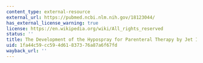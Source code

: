 ```yaml
---
content_type: external-resource
external_url: https://pubmed.ncbi.nlm.nih.gov/18123044/
has_external_license_warning: true
license: https://en.wikipedia.org/wiki/All_rights_reserved
status: ''
title: The Development of the Hypospray for Parenteral Therapy by Jet Injection
uid: 1fa44c59-cc59-4d61-8373-76a87a6f67fd
wayback_url: ''
---
```

